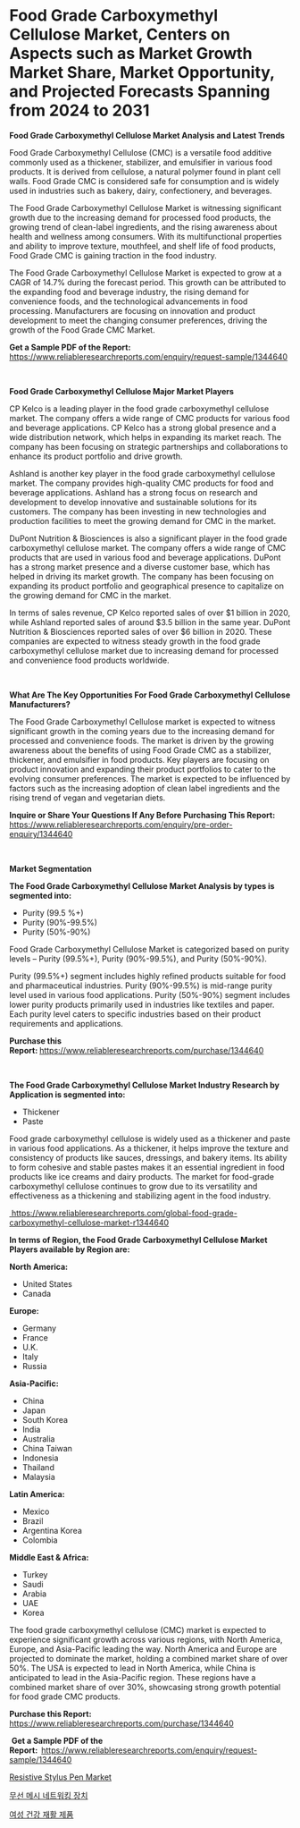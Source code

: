<p><h1>Food Grade Carboxymethyl Cellulose Market, Centers on Aspects such as Market Growth Market Share, Market Opportunity, and Projected Forecasts Spanning from 2024 to 2031</h1></p><p><strong>Food Grade Carboxymethyl Cellulose Market Analysis and Latest Trends</strong></p>
<p><p>Food Grade Carboxymethyl Cellulose (CMC) is a versatile food additive commonly used as a thickener, stabilizer, and emulsifier in various food products. It is derived from cellulose, a natural polymer found in plant cell walls. Food Grade CMC is considered safe for consumption and is widely used in industries such as bakery, dairy, confectionery, and beverages.</p><p>The Food Grade Carboxymethyl Cellulose Market is witnessing significant growth due to the increasing demand for processed food products, the growing trend of clean-label ingredients, and the rising awareness about health and wellness among consumers. With its multifunctional properties and ability to improve texture, mouthfeel, and shelf life of food products, Food Grade CMC is gaining traction in the food industry.</p><p>The Food Grade Carboxymethyl Cellulose Market is expected to grow at a CAGR of 14.7% during the forecast period. This growth can be attributed to the expanding food and beverage industry, the rising demand for convenience foods, and the technological advancements in food processing. Manufacturers are focusing on innovation and product development to meet the changing consumer preferences, driving the growth of the Food Grade CMC Market.</p></p>
<p><strong>Get a Sample PDF of the Report:&nbsp;</strong> <a href="https://www.reliableresearchreports.com/enquiry/request-sample/1344640">https://www.reliableresearchreports.com/enquiry/request-sample/1344640</a></p>
<p>&nbsp;</p>
<p><strong>Food Grade Carboxymethyl Cellulose Major Market Players</strong></p>
<p><p>CP Kelco is a leading player in the food grade carboxymethyl cellulose market. The company offers a wide range of CMC products for various food and beverage applications. CP Kelco has a strong global presence and a wide distribution network, which helps in expanding its market reach. The company has been focusing on strategic partnerships and collaborations to enhance its product portfolio and drive growth.</p><p>Ashland is another key player in the food grade carboxymethyl cellulose market. The company provides high-quality CMC products for food and beverage applications. Ashland has a strong focus on research and development to develop innovative and sustainable solutions for its customers. The company has been investing in new technologies and production facilities to meet the growing demand for CMC in the market.</p><p>DuPont Nutrition & Biosciences is also a significant player in the food grade carboxymethyl cellulose market. The company offers a wide range of CMC products that are used in various food and beverage applications. DuPont has a strong market presence and a diverse customer base, which has helped in driving its market growth. The company has been focusing on expanding its product portfolio and geographical presence to capitalize on the growing demand for CMC in the market.</p><p>In terms of sales revenue, CP Kelco reported sales of over $1 billion in 2020, while Ashland reported sales of around $3.5 billion in the same year. DuPont Nutrition & Biosciences reported sales of over $6 billion in 2020. These companies are expected to witness steady growth in the food grade carboxymethyl cellulose market due to increasing demand for processed and convenience food products worldwide.</p></p>
<p>&nbsp;</p>
<p><strong>What Are The Key Opportunities For Food Grade Carboxymethyl Cellulose Manufacturers?</strong></p>
<p><p>The Food Grade Carboxymethyl Cellulose market is expected to witness significant growth in the coming years due to the increasing demand for processed and convenience foods. The market is driven by the growing awareness about the benefits of using Food Grade CMC as a stabilizer, thickener, and emulsifier in food products. Key players are focusing on product innovation and expanding their product portfolios to cater to the evolving consumer preferences. The market is expected to be influenced by factors such as the increasing adoption of clean label ingredients and the rising trend of vegan and vegetarian diets.</p></p>
<p><strong>Inquire or Share Your Questions If Any Before Purchasing This Report:</strong> <a href="https://www.reliableresearchreports.com/enquiry/pre-order-enquiry/1344640">https://www.reliableresearchreports.com/enquiry/pre-order-enquiry/1344640</a></p>
<p>&nbsp;</p>
<p><strong>Market Segmentation</strong></p>
<p><strong>The Food Grade Carboxymethyl Cellulose Market Analysis by types is segmented into:</strong></p>
<p><ul><li>Purity (99.5 %+)</li><li>Purity (90%-99.5%)</li><li>Purity (50%-90%)</li></ul></p>
<p><p>Food Grade Carboxymethyl Cellulose Market is categorized based on purity levels – Purity (99.5%+), Purity (90%-99.5%), and Purity (50%-90%). </p><p>Purity (99.5%+) segment includes highly refined products suitable for food and pharmaceutical industries. Purity (90%-99.5%) is mid-range purity level used in various food applications. Purity (50%-90%) segment includes lower purity products primarily used in industries like textiles and paper. Each purity level caters to specific industries based on their product requirements and applications.</p></p>
<p><strong>Purchase this Report:&nbsp;</strong><a href="https://www.reliableresearchreports.com/purchase/1344640">https://www.reliableresearchreports.com/purchase/1344640</a></p>
<p>&nbsp;</p>
<p><strong>The Food Grade Carboxymethyl Cellulose Market Industry Research by Application is segmented into:</strong></p>
<p><ul><li>Thickener</li><li>Paste</li></ul></p>
<p><p>Food grade carboxymethyl cellulose is widely used as a thickener and paste in various food applications. As a thickener, it helps improve the texture and consistency of products like sauces, dressings, and bakery items. Its ability to form cohesive and stable pastes makes it an essential ingredient in food products like ice creams and dairy products. The market for food-grade carboxymethyl cellulose continues to grow due to its versatility and effectiveness as a thickening and stabilizing agent in the food industry.</p></p>
<p><a href="https://www.reliableresearchreports.com/global-food-grade-carboxymethyl-cellulose-market-r1344640">&nbsp;https://www.reliableresearchreports.com/global-food-grade-carboxymethyl-cellulose-market-r1344640</a></p>
<p><strong>In terms of Region, the Food Grade Carboxymethyl Cellulose Market Players available by Region are:</strong></p>
<p>
    <p> <strong> North America: </strong>
        <ul>
            <li>United States</li>
            <li>Canada</li>
        </ul>
        </p> 
    <p> <strong> Europe: </strong>
        <ul>
            <li>Germany</li>
            <li>France</li>
            <li>U.K.</li>
            <li>Italy</li>
            <li>Russia</li>
        </ul>
        </p> 
    <p> <strong> Asia-Pacific: </strong>
        <ul>
            <li>China</li>
            <li>Japan</li>
            <li>South Korea</li>
            <li>India</li>
            <li>Australia</li>
            <li>China Taiwan</li>
            <li>Indonesia</li>
            <li>Thailand</li>
            <li>Malaysia</li>
        </ul>
        </p> 
    <p> <strong> Latin America: </strong>
        <ul>
            <li>Mexico</li>
            <li>Brazil</li>
            <li>Argentina Korea</li>
            <li>Colombia</li>
        </ul>
        </p> 
    <p> <strong> Middle East & Africa: </strong>
        <ul>
            <li>Turkey</li>
            <li>Saudi</li>
            <li>Arabia</li>
            <li>UAE</li>
            <li>Korea</li>
        </ul>
    </p>
    </p>
<p><p>The food grade carboxymethyl cellulose (CMC) market is expected to experience significant growth across various regions, with North America, Europe, and Asia-Pacific leading the way. North America and Europe are projected to dominate the market, holding a combined market share of over 50%. The USA is expected to lead in North America, while China is anticipated to lead in the Asia-Pacific region. These regions have a combined market share of over 30%, showcasing strong growth potential for food grade CMC products.</p></p>
<p><strong>Purchase this Report: </strong><a href="https://www.reliableresearchreports.com/purchase/1344640">https://www.reliableresearchreports.com/purchase/1344640</a></p>
<p>&nbsp;<strong>Get a Sample PDF of the Report:&nbsp;&nbsp;</strong><a href="https://www.reliableresearchreports.com/enquiry/request-sample/1344640">https://www.reliableresearchreports.com/enquiry/request-sample/1344640</a></p>
<p><strong></strong></p>
<p><p><a href="https://issuu.com/reportprime-2/docs/resistive-stylus-pen-market-size-2030.pptx">Resistive Stylus Pen Market</a></p><p><a href="https://github.com/bbbexter1/Market-Research-Report-List-1/blob/main/413020891489.md">무선 메시 네트워킹 장치</a></p><p><a href="https://github.com/AlexanderElliott1993/Market-Research-Report-List-1/blob/main/511844291490.md">여성 건강 재활 제품</a></p></p>